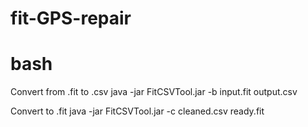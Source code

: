 # fit-GPS-repair
# bash
Convert from .fit to .csv
java -jar FitCSVTool.jar -b input.fit output.csv

Convert to .fit
java -jar FitCSVTool.jar -c cleaned.csv ready.fit
